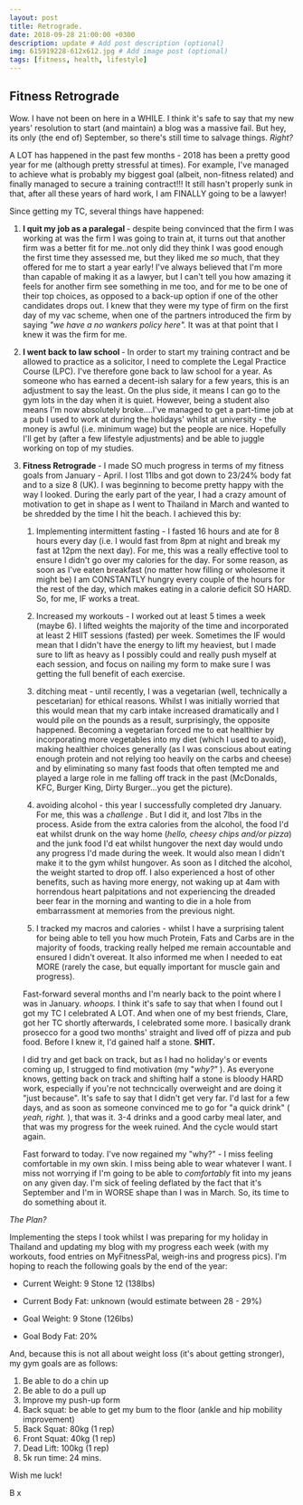 ```yaml
---
layout: post
title: Retrograde.
date: 2018-09-28 21:00:00 +0300
description: update # Add post description (optional)
img: 615919228-612x612.jpg # Add image post (optional)
tags: [fitness, health, lifestyle]
---
```


## Fitness Retrograde

Wow. I have not been on here in a WHILE. I think it's safe to say that my new years' resolution to start (and maintain) a blog was a massive fail. But hey, its only (the end of) September, so there's still time to salvage things. <i> Right? </i> 

A LOT has happened in the past few months - 2018 has been a pretty good year for me (although pretty stressful at times). For example, I've managed to achieve what is probably my biggest goal (albeit, non-fitness related) and finally managed to secure a training contract!!! It still hasn't properly sunk in that, after all these years of hard work, I am FINALLY going to be a lawyer!

Since getting my TC, several things have happened:

1. <b> I quit my job as a paralegal </b> - despite being convinced that the firm I was working at was the firm I was going to train at, it turns out that another firm was a better fit for me..not only did they think I was good enough the first time they assessed me, but they liked me <i> so </i> much, that they offered for me to start a year early! I've always believed that I'm more than capable of making it as a lawyer, but I can't tell you how amazing it feels for another firm see something in me too, and for me to be one of their top choices, as opposed to a back-up option if one of the other candidates drops out. I knew that they were my type of firm on the first day of my vac scheme, when one of the partners introduced the firm by saying <i> "we have a no wankers policy here". </i>  It was at that point that I knew it was the firm for me.

2. <b> I went back to law school </b> - In order to start my training contract and be allowed to practice as a solicitor, I need to complete the Legal Practice Course (LPC). I've therefore gone back to law school for a year. As someone who has earned a decent-ish salary for a few years, this is an adjustment to say the least. On the plus side, it means I can go to the gym lots in the day when it is quiet. However, being a student also means I'm now absolutely broke....I've managed to get a part-time job at a pub I used to work at during the holidays' whilst at university - the money is awful (i.e. minimum wage) but the people are nice. Hopefully I'll get by (after a few lifestyle adjustments) and be able to juggle working on top of my studies. 

3. <b> Fitness Retrograde </b> - I made SO much progress in terms of my fitness goals from January - April. I lost 11lbs and got down to 23/24% body fat and to a size 8 (UK). I was beginning to become pretty happy with the way I looked. During the early part of the year, I had a crazy amount of motivation to get in shape as I went to Thailand in March and wanted to be shredded by the time I hit the beach. I achieved this by:

    1. Implementing intermittent fasting - I fasted 16 hours and ate for 8 hours every day (i.e. I would fast from 8pm at night and break my fast at 12pm the next day). For me, this was a really effective tool to ensure I didn't go over my calories for the day. For some reason, as soon as I've eaten breakfast (no matter how filling or wholesome it might be) I am CONSTANTLY hungry every couple of the hours for the rest of the day, which makes eating in a calorie deficit SO HARD. So, for me, IF works a treat. 

    2. Increased my workouts - I worked out at least 5 times a week (maybe 6). I lifted weights the majority of the time and incorporated at least 2 HIIT sessions (fasted) per week. Sometimes the IF would mean that I didn't have the energy to lift my heaviest, but I made sure to lift as heavy as I possibly could and really push myself at each session, and focus on nailing my form to make sure I was getting the full benefit of each exercise. 

    3. ditching meat - until recently, I was a vegetarian (well, technically a pescetarian) for ethical reasons. Whilst I was initially worried that this would mean that my carb intake increased dramatically and I would pile on the pounds as a result, surprisingly, the opposite happened. Becoming a vegetarian forced me to eat healthier by incorporating more vegetables into my diet (which I used to avoid), making healthier choices generally (as I was conscious about eating enough protein and not relying too heavily on the carbs and cheese) and by eliminating so many fast foods that often tempted me and played a large role in me falling off track in the past (McDonalds, KFC, Burger King, Dirty Burger...you get the picture). 

    4. avoiding alcohol - this year I successfully completed dry January. For me, this was a <i> challenge </i>. But I did it, and lost 7lbs in the process. Aside from the extra calories from the alcohol, the food I'd eat whilst drunk on the way home (<i>hello, cheesy chips and/or pizza</i>) and the junk food I'd eat whilst hungover the next day would undo any progress I'd made during the week. It would also mean I didn't make it to the gym whilst hungover. As soon as I ditched the alcohol, the weight started to drop off. I also experienced a host of other benefits, such as having more energy, not waking up at 4am with horrendous heart palpitations and not experiencing the dreaded beer fear in the morning and wanting to die in a hole from embarrassment at memories from the previous night. 

    5. I tracked my macros and calories - whilst I have a surprising talent for being able to tell you how much Protein, Fats and Carbs are in the majority of foods, tracking really helped me remain accountable and ensured I didn't overeat. It also informed me when I needed to eat MORE (rarely the case, but equally important for muscle gain and progress).

    Fast-forward several months and I'm nearly back to the point where I was in January. <i> whoops. </i> I think it's safe to say that when I found out I got my TC I celebrated A LOT. And when one of my best friends, Clare, got her TC shortly afterwards, I celebrated some more. I basically drank prosecco for a good two months' straight and lived off of pizza and pub food. Before I knew it, I'd gained half a stone. <b> SHIT. </b>

    I did try and get back on track, but as I had no holiday's or events coming up, I strugged to find motivation (my "<i>why?"</i> ). As everyone knows, getting back on track and shifting half a stone is bloody HARD work, especially if you're not techncically overweight and are doing it "just because". It's safe to say that I didn't get very far. I'd last for a few days, and as soon as someone convinced me to go for "a quick drink" (<i> yeah, right. </i>), that was it. 3-4 drinks and a good carby meal later, and that was my progress for the week ruined. And the cycle would start again.

    Fast forward to today. I've now regained my "why?" - I miss feeling comfortable in my own skin. I miss being able to wear whatever I want. I miss not worrying if I'm going to be able to <i> comfortably </i> fit into my jeans on any given day. I'm sick of feeling deflated by the fact that it's September and I'm in WORSE shape than I was in March. So, its time to do something about it. 

<i> The Plan? </i>

Implementing the steps I took whilst I was preparing for my holiday in Thailand and updating my blog with my progress each week (with my workouts, food entries on MyFitnessPal, weigh-ins and progress pics). I'm hoping to reach the following goals by the end of the year:

- Current Weight: 9 Stone 12 (138lbs)

- Current Body Fat: unknown (would estimate between 28 - 29%)

- Goal Weight: 9 Stone (126lbs)

- Goal Body Fat: 20%

And, because this is not all about weight loss (it's about getting stronger), my gym goals are as follows:

1. Be able to do a chin up 
2. Be able to do a pull up
3. Improve my push-up form
4. Back squat: be able to get my bum to the floor (ankle and hip mobility improvement)
5. Back Squat: 80kg (1 rep)
6. Front Squat: 40kg (1 rep)
7. Dead Lift: 100kg (1 rep)
9. 5k run time: 24 mins.


Wish me luck!

B x
